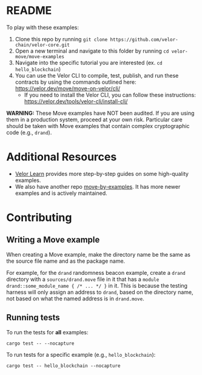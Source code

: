 # README

To play with these examples:
1. Clone this repo by running `git clone https://github.com/velor-chain/velor-core.git`
2. Open a new terminal and navigate to this folder by running `cd velor-move/move-examples`
3. Navigate into the specific tutorial you are interested (ex. `cd hello_blockchain`)
4. You can use the Velor CLI to compile, test, publish, and run these contracts by using the commands outlined here: https://velor.dev/move/move-on-velor/cli/
     - If you need to install the Velor CLI, you can follow these instructions: https://velor.dev/tools/velor-cli/install-cli/

**WARNING:** These Move examples have NOT been audited. If you are using them in a production system, proceed at your own risk.
Particular care should be taken with Move examples that contain complex cryptographic code (e.g., `drand`).

# Additional Resources

-  [Velor Learn](https://learn.velorlabs.com/code-examples/) provides more step-by-step guides on some high-quality examples. 
- We also have another repo [move-by-examples](https://github.com/velor-chain/move-by-examples). It has more newer examples and is actively maintained.

# Contributing

## Writing a Move example

When creating a Move example, make the directory name be the same as the source file name and as the package name.

For example, for the `drand` randomness beacon example, create a `drand` directory with a `sources/drand.move` file in it that has a `module drand::some_module_name { /* ... */ }` in it.
This is because the testing harness will only assign an address to `drand`, based on the directory name, not based on what the named address is in `drand.move`.

## Running tests

To run the tests for **all** examples:

```
cargo test -- --nocapture
```

To run tests for a specific example (e.g., `hello_blockchain`):

```
cargo test -- hello_blockchain --nocapture
```
